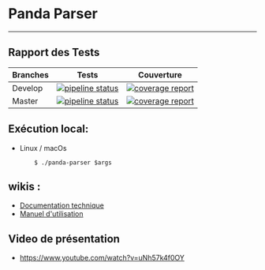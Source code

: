 # Panda Parser

---

## Rapport des Tests

| Branches | Tests | Couverture                                                                                                                                                                                     |
| --- | --- |------------------------------------------------------------------------------------------------------------------------------------------------------------------------------------------------|
| Develop | [![pipeline status](https://gaufre.informatique.univ-paris-diderot.fr/bouldja/SSG/badges/develop/pipeline.svg)](https://gaufre.informatique.univ-paris-diderot.fr/bouldja/SSG/commits/develop) | [![coverage report](https://gaufre.informatique.univ-paris-diderot.fr/bouldja/SSG/badges/develop/coverage.svg)](https://gaufre.informatique.univ-paris-diderot.fr/bouldja/SSG/commits/develop) |
| Master | [![pipeline status](https://gaufre.informatique.univ-paris-diderot.fr/bouldja/SSG/badges/master/pipeline.svg)](https://gaufre.informatique.univ-paris-diderot.fr/bouldja/SSG/commits/master) | [![coverage report](https://gaufre.informatique.univ-paris-diderot.fr/bouldja/SSG/badges/master/coverage.svg)](https://gaufre.informatique.univ-paris-diderot.fr/bouldja/SSG/commits/master)   |

## Exécution  local:

- Linux / macOs
   ```shell
       $ ./panda-parser $args
   ```

## wikis :

- [Documentation technique](https://gaufre.informatique.univ-paris-diderot.fr/bouldja/SSG/wikis/Documentation-technique)
- [Manuel d'utilisation](https://gaufre.informatique.univ-paris-diderot.fr/bouldja/SSG/wikis/Manuel-d'utilisation)

## Video de présentation

- https://www.youtube.com/watch?v=uNh57k4f0OY